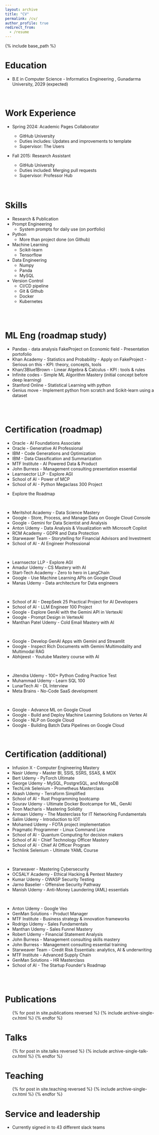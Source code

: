 ```yaml
---
layout: archive
title: "CV"
permalink: /cv/
author_profile: true
redirect_from:
  - /resume
---
```


{% include base_path %}

Education
======
* B.E in Computer Science - Informatics Engineering , Gunadarma University, 2029 (expected)
<br>

Work Experience
======
* Spring 2024: Academic Pages Collaborator
  * GitHub University
  * Duties includes: Updates and improvements to template
  * Supervisor: The Users

* Fall 2015: Research Assistant
  * GitHub University
  * Duties included: Merging pull requests
  * Supervisor: Professor Hub
  <br>
  <br>

Skills
======
* Research & Publication
* Prompt Engineering
  * System prompts for daily use (on portfolio)
* Python
  * More than  project done (on Github)
* Machine Learning
  * Scikit-learn
  * Tensorflow
* Data Engineering
  * Numpy
  * Panda
  * MySQL
* Version Control
  * CI/CD pipeline
  * Git & Github
  * Docker
  * Kubernetes
<br>
<br>

ML Eng (roadmap study)
======
+ Pandas - data analysis FakeProject on Economic field - Presentation portofolio
+ Khan Academy            - Statistics and Probability - Apply on FakeProject - Serious on this
                          - KPI: theory, concepts, tools
+ Khan/3Blue1Brown        - Linear Algebra & Calculus
                          - KPI : tools & rules
+ Infinite codes          - Simple ML Algorithm Mastery (initial concept before deep learning)
+ Stanford Online         - Statistical Learning with python
+ Genius move             - Implement python from scratch and Scikit-learn using a dataset
<br>
<br>

Certification (roadmap)
======
* Oracle                  - AI Foundations Associate
* Oracle                  - Generative AI Professional
* IBM                     - Code Generations and Optimization
* IBM                     - Data Classification and Summarization
* MTF Institute           - AI Powered Data & Product
* John Burress            - Management consulting presentation essential
* Learnsector LLP         - Explore AGI
* School of AI            - Power of MCP
* School of AI            - Python Megaclass 300 Project
+ Explore the Roadmap
<br>

* Meritshot Academy       - Data Science Mastery
* Google                  - Store, Process, and Manage Data on Google Cloud Console
* Google                  - Gemini for Data Scientist and Analysis
* Anton Udemy             - Data Analysis & Visualization with Microsoft Copilot
* RCM Academy             - GDPR and Data Protection
* Starweaver Team         - Storytelling for Financial Advisors and Investment
* School of AI            - AI Engineer Professional

<br>

* Learnsector LLP         - Explore AGI
* Amadur Udemy            - CS Mastery with AI
* Start-Tech Academy      - Zero to hero in LangChain
* Google                  - Use Machine Learning APIs on Google Cloud
* Manas Udemy             - Data architecture for Data engineers
<br>

* School of AI            - DeepSeek 25 Practical Project for AI Developers
* School of AI            - LLM Engineer 100 Project
* Google                  - Explore GenAI with the Gemini API in VertexAI
* Google                  - Prompt Design in VertexAI
* Manthan Patel Udemy     - Cold Email Mastery with AI
<br>

* Google                  - Develop GenAI Apps with Gemini and Streamlit
* Google                  - Inspect Rich Documents with Gemini Multimodality and Multimodal RAG
* Abhijeest               - Youtube Mastery course with AI
<br>

* Jitendra Udemy          - 100+ Python Coding Practice Test
* Muhammad Udemy          - Learn SQL 100
* LunarTech AI            - DL Interview
* Meta Brains             - No-Code SaaS development
<br>

* Google                  - Advance ML on Google Cloud
* Google                  - Build and Deploy Machine Learning Solutions on Vertex AI
* Google                  - NLP on Google Cloud
* Google                  - Building Batch Data Pipelines on Google Cloud
<br>



Certification (additional)
======
* Infusion X              - Computer Engineering Mastery
* Nasir Udemy             - Master BI, SSIS, SSRS, SSAS, & MDX
* Bert Udemy              - PyTorch Ultimate
* George Udemy            - MySQL, PostgreSQL, and MongoDB
* TechLink Selenium       - Prometheus Masterclass
* Akash Udemy             - Terraform Simplified
* School of AI            - Rust Programming bootcamp
* Gourav Udemy            - Ultimate Docker Bootcampe for ML, GenAI
* Toon Macharis           - Mastering Solidity
* Armaan Udemy            - The Masterclass for IT Networking Fundamentals
* Salim Udemy             - Introduction to IOT
* Mohamed Udemy           - FOTA project implementation
* Pragmatic Programmer    - Linux Command Line
* School of AI            - Quantum Computing for decision makers
* School of AI            - Chief Technology Officer Mastery
* School of AI            - Chief AI Officer Program
* Techlink Selenium       - Ultimate YAML Course 
<br>

* Starweaver              - Mastering Cybersecurity
* OCSALY Academy          - Ethical Hacking & Pentest Mastery
* Kumar Udemy             - OWASP Security Testing
* Jarno Baselier          - Offensive Security Pathway
* Manish Udemy            - Anti-Money Laundering (AML) essentials
<br>

* Anton Udemy             - Google Veo
* GenMan Solutions        - Product Manager
* MTF Institute           - Business strategy & innovation frameworks
* Rodrigo Udemy           - Sales Fundamentals
* Manthan Udemy           - Sales Funnel Mastery
* Robert Udemy            - Financial Statement Analysis
* John Burress            - Management consulting skills mastery 
* John Burress            - Management consulting essential training
* Starweaver Team         - Credit Risk Essentials: analytics, AI & underwriting
* MTF Institute           - Advanced Supply Chain
* GenMan Solutions        - HR Masterclass
* School of AI            - The Startup Founder's Roadmap
<br>
<br>


Publications
======
  <ul>{% for post in site.publications reversed %}
    {% include archive-single-cv.html %}
  {% endfor %}</ul>
  
Talks
======
  <ul>{% for post in site.talks reversed %}
    {% include archive-single-talk-cv.html  %}
  {% endfor %}</ul>
  
Teaching
======
  <ul>{% for post in site.teaching reversed %}
    {% include archive-single-cv.html %}
  {% endfor %}</ul>
  
Service and leadership
======
* Currently signed in to 43 different slack teams
